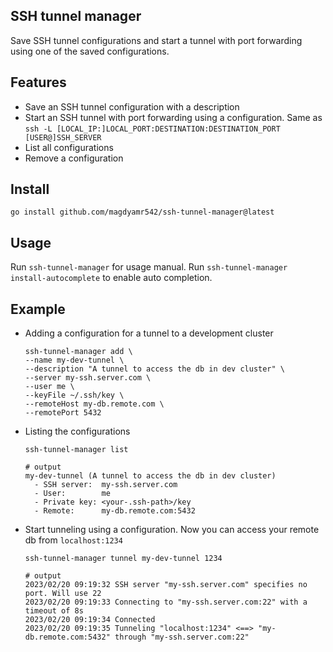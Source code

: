 ## SSH tunnel manager

Save SSH tunnel configurations and start a tunnel with port forwarding using one of the saved configurations.

## Features

- Save an SSH tunnel configuration with a description
- Start an SSH tunnel with port forwarding using a configuration. Same as `ssh -L [LOCAL_IP:]LOCAL_PORT:DESTINATION:DESTINATION_PORT [USER@]SSH_SERVER`
- List all configurations
- Remove a configuration

## Install

`go install github.com/magdyamr542/ssh-tunnel-manager@latest`

## Usage

Run `ssh-tunnel-manager` for usage manual.
Run `ssh-tunnel-manager install-autocomplete` to enable auto completion.

## Example

- Adding a configuration for a tunnel to a development cluster
  ```
  ssh-tunnel-manager add \
  --name my-dev-tunnel \
  --description "A tunnel to access the db in dev cluster" \
  --server my-ssh.server.com \
  --user me \
  --keyFile ~/.ssh/key \
  --remoteHost my-db.remote.com \
  --remotePort 5432
  ```
- Listing the configurations

  ```
  ssh-tunnel-manager list

  # output
  my-dev-tunnel (A tunnel to access the db in dev cluster)
    - SSH server:  my-ssh.server.com
    - User:        me
    - Private key: <your-.ssh-path>/key
    - Remote:      my-db.remote.com:5432
  ```

- Start tunneling using a configuration. Now you can access your remote db from `localhost:1234`

  ```
  ssh-tunnel-manager tunnel my-dev-tunnel 1234

  # output
  2023/02/20 09:19:32 SSH server "my-ssh.server.com" specifies no port. Will use 22
  2023/02/20 09:19:33 Connecting to "my-ssh.server.com:22" with a timeout of 8s
  2023/02/20 09:19:34 Connected
  2023/02/20 09:19:35 Tunneling "localhost:1234" <==> "my-db.remote.com:5432" through "my-ssh.server.com:22"
  ```

